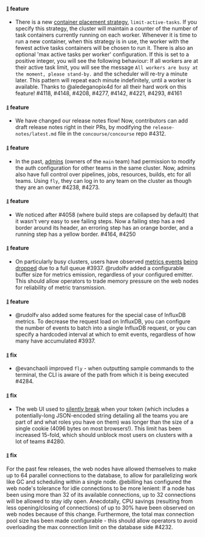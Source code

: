 #### <sub><sup><a name="v550-note-1" href="#v550-note-1">:link:</a></sup></sub> feature

* There is a new [container placement strategy](https://concourse-ci.org/container-placement.html), `limit-active-tasks`. If you specify this strategy, the cluster will maintain a counter of the number of task containers currently running on each worker. Whenever it is time to run a new container, when this strategy is in use, the worker with the fewest active tasks containers will be chosen to run it.
  There is also an optional 'max active tasks per worker' configuration. If this is set to a positive integer, you will see the following behaviour: If all workers are at their active task limit, you will see the message `All workers are busy at the moment, please stand-by.` and the scheduler will re-try a minute later. This pattern will repeat each minute indefinitely, until a worker is available.
  Thanks to @aledeganopix4d for all their hard work on this feature! #4118, #4148, #4208, #4277, #4142, #4221, #4293, #4161

#### <sub><sup><a name="v550-note-2" href="#v550-note-2">:link:</a></sup></sub> feature

* We have changed our release notes flow! Now, contributors can add draft release notes right in their PRs, by modifying the `release-notes/latest.md` file in the `concourse/concourse` repo #4312.

#### <sub><sup><a name="v550-note-3" href="#v550-note-3">:link:</a></sup></sub> feature

* In the past, [admins](https://concourse-ci.org/user-roles.html#concourse-admin) (owners of the `main` team) had permission to modify the auth configuration for other teams in the same cluster. Now, admins also have full control over pipelines, jobs, resources, builds, etc for all teams. Using `fly`, they can log in to any team on the cluster as though they are an owner #4238, #4273.

#### <sub><sup><a name="v550-note-4" href="#v550-note-4">:link:</a></sup></sub> feature
* We noticed after #4058 (where build steps are collapsed by default) that it wasn't very easy to see failing steps.
  Now a failing step has a red border around its header, an erroring step has an orange border, and a running step has a yellow border. #4164, #4250

#### <sub><sup><a name="v550-note-5" href="#v550-note-5">:link:</a></sup></sub> feature

* On particularly busy clusters, users have observed [metrics events](https://github.com/concourse/concourse/issues/3674) [being dropped](https://github.com/concourse/concourse/issues/3769) due to a full queue #3937. @rudolfv added a configurable buffer size for metrics emission, regardless of your configured emitter. This should allow operators to trade memory pressure on the web nodes for reliability of metric transmission.

#### <sub><sup><a name="v550-note-6" href="#v550-note-6">:link:</a></sup></sub> feature

* @rudolfv also added some features for the special case of InfluxDB metrics. To decrease the request load on InfluxDB, you can configure the number of events to batch into a single InfluxDB request, or you can specify a hardcoded interval at which to emit events, regardless of how many have accumulated #3937.

#### <sub><sup><a name="v550-note-7" href="#v550-note-7">:link:</a></sup></sub> fix

* @evanchaoli improved `fly` - when outputting sample commands to the terminal, the CLI is aware of the path from which it is being executed #4284.

#### <sub><sup><a name="v550-note-8" href="#v550-note-8">:link:</a></sup></sub> fix

* The web UI used to [silently break](https://github.com/concourse/concourse/issues/3141) when your token (which includes a potentially-long JSON-encoded string detailing all the teams you are part of and what roles you have on them) was longer than the size of a single cookie (4096 bytes on most browsers!). This limit has been increased 15-fold, which should unblock most users on clusters with a lot of teams #4280.

#### <sub><sup><a name="v550-note-9" href="#v550-note-9">:link:</a></sup></sub> fix

For the past few releases, the web nodes have allowed themselves to make up to 64 parallel connections to the database, to allow for parallelizing work like GC and scheduling within a single node. @ebilling has configured the web node's tolerance for idle connections to be more lenient: If a node has been using more than 32 of its available connections, up to 32 connections will be allowed to stay idly open. Anecdotally, CPU savings (resulting from less opening/closing of connections) of up to 30% have been observed on web nodes because of this change. Furthermore, the total max connection pool size has been made configurable - this should allow operators to avoid overloading the max connection limit on the database side #4232.

